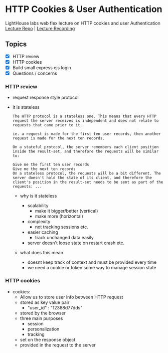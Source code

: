 # HTTP Cookies & User Authentication
LightHouse labs  web flex lecture  on HTTP cookies and user Authentication
[Lecture Repo](https://github.com/ermurray/cookies-userAuth/tree/july10-w7) | [Lecture Recording](https://vimeo.com/857000582/b20446ccd0?share=copy)
## Topics
- [x] HTTP review
- [x] HTTP cookies
- [x] Build small express ejs login
- [x] Questions / concerns

### HTTP review
- request response style protocol
- it is stateless

  ```
  The HTTP protocol is a stateless one. This means that every HTTP request the server receives is independent and does not relate to requests that came prior to it.
  
  ie. a request is made for the first ten user records, then another request is made for the next ten records.

  On a stateful protocol, the server remembers each client position inside the result-set, and therefore the requests will be similar to:

  Give me the first ten user records
  Give me the next ten records
  On a stateless protocol, the requests will be a bit different. The server doesn't hold the state of its client, and therefore the client's position in the result-set needs to be sent as part of the requests: ...
  ```
  - why is it stateless
    - scalability
      - make it bigger/better (vertical)
      - make more (horizontal)
    - complexity
      - not tracking sessions etc.
    - easier caching
      - track unchanged data easily
    - server doesn't loose state on restart crash etc.

  - what does this mean
    - doesnt keep track of context and must be provided every time
    - we need a cookie or token some way to manage session state

### HTTP cookies
- cookies:
  - Allow us to store user info between HTTP request
  - stored as key value pair
    - "user_id" : "12388d77dds"  
  - stored by the browser
  - three main purposes
    - session 
    - personalization
    - tracking
  - set on the response object
  - provided in the request to the server 
